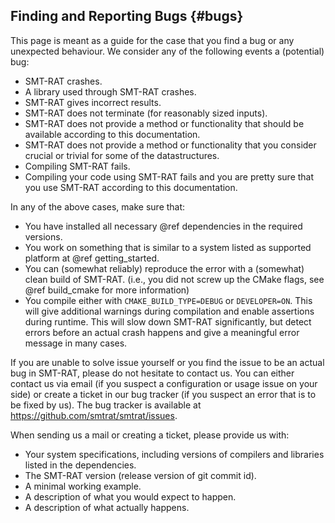 ## Finding and Reporting Bugs {#bugs}

This page is meant as a guide for the case that you find a bug or any unexpected behaviour.
We consider any of the following events a (potential) bug:
- SMT-RAT crashes.
- A library used through SMT-RAT crashes.
- SMT-RAT gives incorrect results.
- SMT-RAT does not terminate (for reasonably sized inputs).
- SMT-RAT does not provide a method or functionality that should be available according to this documentation.
- SMT-RAT does not provide a method or functionality that you consider crucial or trivial for some of the datastructures.
- Compiling SMT-RAT fails.
- Compiling your code using SMT-RAT fails and you are pretty sure that you use SMT-RAT according to this documentation.

In any of the above cases, make sure that:
- You have installed all necessary @ref dependencies in the required versions.
- You work on something that is similar to a system listed as supported platform at @ref getting_started.
- You can (somewhat reliably) reproduce the error with a (somewhat) clean build of SMT-RAT. (i.e., you did not screw up the CMake flags, see @ref build_cmake for more information)
- You compile either with `CMAKE_BUILD_TYPE=DEBUG` or `DEVELOPER=ON`. This will give additional warnings during compilation and enable assertions during runtime. This will slow down SMT-RAT significantly, but detect errors before an actual crash happens and give a meaningful error message in many cases.

If you are unable to solve issue yourself or you find the issue to be an actual bug in SMT-RAT, please do not hesitate to contact us.
You can either contact us via email (if you suspect a configuration or usage issue on your side) or create a ticket in our bug tracker (if you suspect an error that is to be fixed by us).
The bug tracker is available at https://github.com/smtrat/smtrat/issues.

When sending us a mail or creating a ticket, please provide us with:
- Your system specifications, including versions of compilers and libraries listed in the dependencies.
- The SMT-RAT version (release version of git commit id).
- A minimal working example.
- A description of what you would expect to happen.
- A description of what actually happens.
